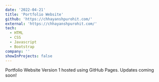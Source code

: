 ```yaml
---
date: '2022-04-21'
title: 'Portfolio Website'
github: 'https://chhayanshpurohit.com/'
external: 'https://chhayanshpurohit.com/'
tech:
  - HTML
  - CSS
  - Javascript
  - Bootstrap
company: ''
showInProjects: false
---
```


Portfolio Website Version 1 hosted using GitHub Pages. Updates coming soon!
